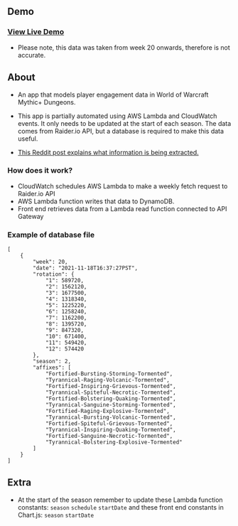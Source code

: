 ## Demo

### [View Live Demo](https://mythicdungeons.vercel.app/)

- Please note, this data was taken from week 20 onwards, therefore is not accurate.

## About

- An app that models player engagement data in World of Warcraft Mythic+ Dungeons.

- This app is partially automated using AWS Lambda and CloudWatch events. It only needs to be updated at the start of each season. The data comes from Raider.io API, but a database is required to make this data useful.

- [This Reddit post explains what information is being extracted.](https://www.reddit.com/r/wow/comments/o5nocw/comment/h2ov91n/?utm_source=share&utm_medium=web2x&context=3)

### How does it work?

- CloudWatch schedules AWS Lambda to make a weekly fetch request to Raider.io API
- AWS Lambda function writes that data to DynamoDB.
- Front end retrieves data from a Lambda read function connected to API Gateway

### Example of database file

```
[
    {
        "week": 20,
        "date": "2021-11-18T16:37:27PST",
        "rotation": {
            "1": 589720,
            "2": 1562120,
            "3": 1677500,
            "4": 1318340,
            "5": 1225220,
            "6": 1258240,
            "7": 1162200,
            "8": 1395720,
            "9": 847320,
            "10": 671400,
            "11": 549420,
            "12": 574420
        },
        "season": 2,
        "affixes": [
            "Fortified-Bursting-Storming-Tormented",
            "Tyrannical-Raging-Volcanic-Tormented",
            "Fortified-Inspiring-Grievous-Tormented",
            "Tyrannical-Spiteful-Necrotic-Tormented",
            "Fortified-Bolstering-Quaking-Tormented",
            "Tyrannical-Sanguine-Storming-Tormented",
            "Fortified-Raging-Explosive-Tormented",
            "Tyrannical-Bursting-Volcanic-Tormented",
            "Fortified-Spiteful-Grievous-Tormented",
            "Tyrannical-Inspiring-Quaking-Tormented",
            "Fortified-Sanguine-Necrotic-Tormented",
            "Tyrannical-Bolstering-Explosive-Tormented"
        ]
    }
]
```

## Extra

- At the start of the season remember to update these Lambda function constants: `season` `schedule` `startDate` and these front end constants in Chart.js: `season` `startDate`
